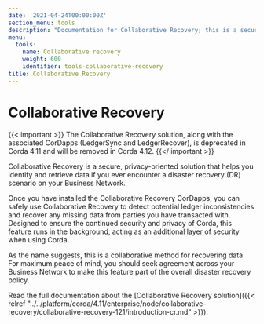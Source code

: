 ```yaml
---
date: '2021-04-24T00:00:00Z'
section_menu: tools
description: "Documentation for Collaborative Recovery; this is a secure, privacy-oriented solution that helps you identify and retrieve data if you ever encounter a disaster recovery (DR) scenario on your business network"
menu:
  tools:
    name: Collaborative recovery
    weight: 600
    identifier: tools-collaborative-recovery
title: Collaborative Recovery
---
```


# Collaborative Recovery

{{< important >}}
The Collaborative Recovery solution, along with the associated CorDapps (LedgerSync and LedgerRecover), is deprecated in Corda 4.11 and will be removed in Corda 4.12.
{{</ important >}}

Collaborative Recovery is a secure, privacy-oriented solution that helps you identify and retrieve data if you ever encounter a disaster recovery (DR) scenario on your Business Network.

Once you have installed the Collaborative Recovery CorDapps, you can safely use Collaborative Recovery to detect potential ledger inconsistencies and recover any missing data from parties you have transacted with. Designed to ensure the continued security and privacy of Corda, this feature runs in the background, acting as an additional layer of security when using Corda.

As the name suggests, this is a collaborative method for recovering data. For maximum peace of mind, you should seek agreement across your Business Network to make this feature part of the overall disaster recovery policy.

Read the full documentation about the [Collaborative Recovery solution]({{< relref "../../platform/corda/4.11/enterprise/node/collaborative-recovery/collaborative-recovery-121/introduction-cr.md" >}}).

